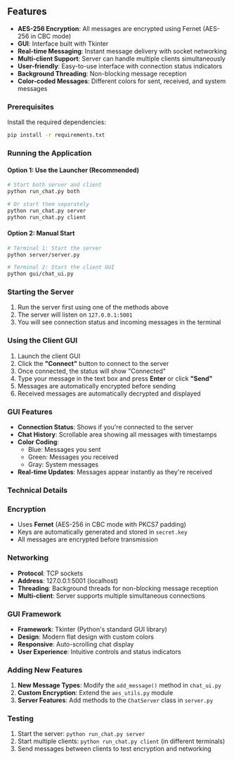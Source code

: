 ## Features

- **AES-256 Encryption**: All messages are encrypted using Fernet (AES-256 in CBC mode)
- **GUI**: Interface built with Tkinter
- **Real-time Messaging**: Instant message delivery with socket networking
- **Multi-client Support**: Server can handle multiple clients simultaneously
- **User-friendly**: Easy-to-use interface with connection status indicators
- **Background Threading**: Non-blocking message reception
- **Color-coded Messages**: Different colors for sent, received, and system messages


### Prerequisites

Install the required dependencies:

```bash
pip install -r requirements.txt
```

### Running the Application

#### Option 1: Use the Launcher (Recommended)
```bash
# Start both server and client
python run_chat.py both

# Or start them separately
python run_chat.py server    
python run_chat.py client   
```

#### Option 2: Manual Start
```bash
# Terminal 1: Start the server
python server/server.py

# Terminal 2: Start the client GUI
python gui/chat_ui.py
```
### Starting the Server
1. Run the server first using one of the methods above
2. The server will listen on `127.0.0.1:5001`
3. You will see connection status and incoming messages in the terminal

### Using the Client GUI
1. Launch the client GUI
2. Click the **"Connect"** button to connect to the server
3. Once connected, the status will show "Connected"
4. Type your message in the text box and press **Enter** or click **"Send"**
5. Messages are automatically encrypted before sending
6. Received messages are automatically decrypted and displayed

### GUI Features
- **Connection Status**: Shows if you're connected to the server
- **Chat History**: Scrollable area showing all messages with timestamps
- **Color Coding**: 
  - Blue: Messages you sent
  - Green: Messages you received
  - Gray: System messages
- **Real-time Updates**: Messages appear instantly as they're received


### Technical Details

### Encryption
- Uses **Fernet** (AES-256 in CBC mode with PKCS7 padding)
- Keys are automatically generated and stored in `secret.key`
- All messages are encrypted before transmission

### Networking
- **Protocol**: TCP sockets
- **Address**: 127.0.0.1:5001 (localhost)
- **Threading**: Background threads for non-blocking message reception
- **Multi-client**: Server supports multiple simultaneous connections

### GUI Framework
- **Framework**: Tkinter (Python's standard GUI library)
- **Design**: Modern flat design with custom colors
- **Responsive**: Auto-scrolling chat display
- **User Experience**: Intuitive controls and status indicators


### Adding New Features
1. **New Message Types**: Modify the `add_message()` method in `chat_ui.py`
2. **Custom Encryption**: Extend the `aes_utils.py` module
3. **Server Features**: Add methods to the `ChatServer` class in `server.py`

### Testing
1. Start the server: `python run_chat.py server`
2. Start multiple clients: `python run_chat.py client` (in different terminals)
3. Send messages between clients to test encryption and networking

